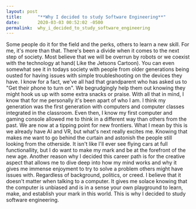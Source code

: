 ```yaml
---
layout: post
title:      "**Why I decided to study Software Engineering**"
date:       2020-03-03 00:52:02 -0500
permalink:  why_i_decided_to_study_software_engineering
---
```



   Some people do it for the field and the perks, others to learn a new skill. For me, it's more than that. There's been a divide when it comes to the next step of society. Most believe that we will be overrun by robots or we coexist with the technology at hand( Like the Jetsons Cartoon). You can even somewhat see it in todays society with people from older generations being ousted for having issues with simple troubleshooting on the devices they have. I know for a fact, we've all had that grandparent who has asked us to "Get their phone to turn on". We begrudgingly help them out knowing they might hook us up with some extra snacks or praise. 
	 With all that in mind, I know that for me personally it's been apart of who I am. I think my generation was the first generation with computers and computer classes integrated in the classroom. Even then, I know my first computer and gaming console allowed me to think in a different way than others from the past. We are now at a tipping point for new frontiers. What I mean by this is we already have AI and VR, but what's next really excites me. Knowing that makes me want to go behind the curtain and astonish the people still looking from the otherside. It isn't like I'll ever see flying cars at full functionallity, but I do want to make my mark and be at the forefront of the new age. 
	 Another reason why I decided this career path is for the creative aspect that allows me to dive deep into how my mind works and why it gives me immense enjoyment to try to solve a problem others might have issues with. Regardless of background, politics, or creed. I believe that it doesn't matter when talking to a computer. It gives me solace knowing that the computer is unbiased and is in a sense your own playground to learn, make, and establish your mark in this world.
	 This is why I decided to study software engineering. 
